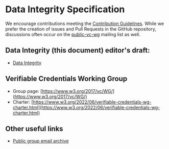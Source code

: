 # Data Integrity Specification

We encourage contributions meeting the [Contribution Guidelines](CONTRIBUTING.md).
While we prefer the creation of issues and Pull Requests in the GitHub
repository, discussions often occur on the
[public-vc-wg](http://lists.w3.org/Archives/Public/public-vc-wg/) mailing list
as well.

## Data Integrity (this document) editor's draft:
* [Data Integrity](https://w3c.github.io/vc-data-integrity/)

## Verifiable Credentials Working Group
* Group page: [https://www.w3.org/2017/vc/WG/](https://www.w3.org/2017/vc/WG/)
* Charter: [https://www.w3.org/2022/06/verifiable-credentials-wg-charter.html](https://www.w3.org/2022/06/verifiable-credentials-wg-charter.html)

## Other useful links
* [Public group email archive](https://lists.w3.org/Archives/Public/public-vc-wg/)
